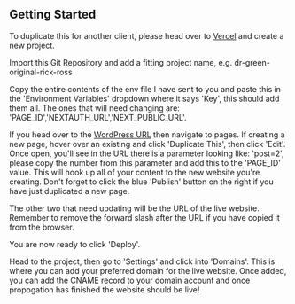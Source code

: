 ## Getting Started

To duplicate this for another client, please head over to [Vercel](https://vercel.com/) and create a new project.

Import this Git Repository and add a fitting project name, e.g. dr-green-original-rick-ross

Copy the entire contents of the env file I have sent to you and paste this in the 'Environment Variables' dropdown where it says 'Key', this should add them all. The ones that will need changing are: 'PAGE_ID','NEXTAUTH_URL','NEXT_PUBLIC_URL'.

If you head over to the [WordPress URL](https://testsite.drgreennft.com/wp-admin/) then navigate to pages. If creating a new page, hover over an existing and click 'Duplicate This', then click 'Edit'. Once open, you'll see in the URL there is a parameter looking like: 'post=2', please copy the number from this parameter and add this to the 'PAGE_ID' value. This will hook up all of your content to the new website you're creating. Don't forget to click the blue 'Publish' button on the right if you have just duplicated a new page.

The other two that need updating will be the URL of the live website. Remember to remove the forward slash after the URL if you have copied it from the browser.

You are now ready to click 'Deploy'.

Head to the project, then go to 'Settings' and click into 'Domains'. This is where you can add your preferred domain for the live website. Once added, you can add the CNAME record to your domain account and once propogation has finished the website should be live!
